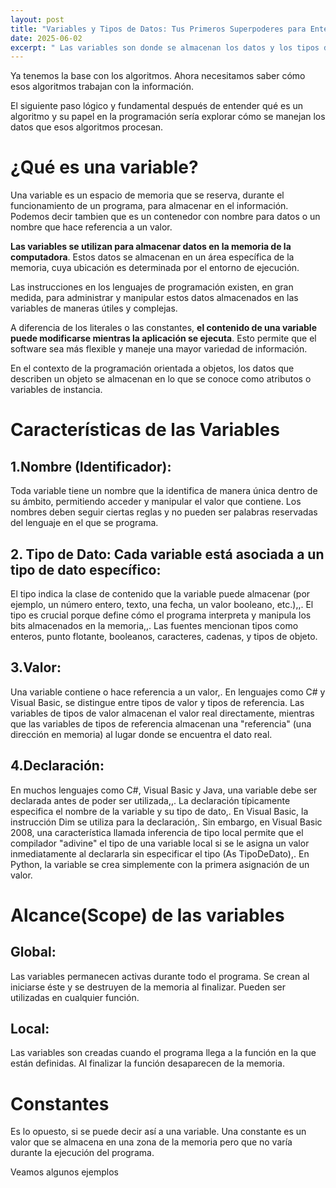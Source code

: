 ```yaml
---
layout: post
title: "Variables y Tipos de Datos: Tus Primeros Superpoderes para Entender y Manejar Datos"
date: 2025-06-02
excerpt: " Las variables son donde se almacenan los datos y los tipos dictan cómo esos datos son interpretados y estructurados permitiendonos su correcta manipulación."
---
```


Ya tenemos la base con los algoritmos. Ahora necesitamos saber cómo esos algoritmos trabajan con la información.

El siguiente paso lógico y fundamental después de entender qué es un algoritmo y su papel en la programación sería explorar cómo se manejan los datos que esos algoritmos procesan.

# ¿Qué es una variable?
Una variable es un espacio de memoria que se reserva, durante el funcionamiento de un programa, para almacenar en el información. Podemos decir tambien que es un contenedor con nombre para datos o un nombre que hace referencia a un valor. 

**Las variables se utilizan para almacenar datos en la memoria de la computadora**. Estos datos se almacenan en un área específica de la memoria, cuya ubicación es determinada por el entorno de ejecución.

Las instrucciones en los lenguajes de programación existen, en gran medida, para administrar y manipular estos datos almacenados en las variables de maneras útiles y complejas.

A diferencia de los literales o las constantes, **el contenido de una variable puede modificarse mientras la aplicación se ejecuta**. Esto permite que el software sea más flexible y maneje una mayor variedad de información.

En el contexto de la programación orientada a objetos, los datos que describen un objeto se almacenan en lo que se conoce como atributos o variables de instancia.

# Características de las Variables

## 1.Nombre (Identificador): 
Toda variable tiene un nombre que la identifica de manera única dentro de su ámbito, permitiendo acceder y manipular el valor que contiene. Los nombres deben seguir ciertas reglas y no pueden ser palabras reservadas del lenguaje en el que se programa. 

## 2. Tipo de Dato: Cada variable está asociada a un tipo de dato específico:
El tipo indica la clase de contenido que la variable puede almacenar (por ejemplo, un número entero, texto, una fecha, un valor booleano, etc.),,. El tipo es crucial porque define cómo el programa interpreta y manipula los bits almacenados en la memoria,,. Las fuentes mencionan tipos como enteros, punto flotante, booleanos, caracteres, cadenas, y tipos de objeto.

## 3.Valor:
Una variable contiene o hace referencia a un valor,. En lenguajes como C# y Visual Basic, se distingue entre tipos de valor y tipos de referencia. Las variables de tipos de valor almacenan el valor real directamente, mientras que las variables de tipos de referencia almacenan una "referencia" (una dirección en memoria) al lugar donde se encuentra el dato real.

## 4.Declaración: 
En muchos lenguajes como C#, Visual Basic y Java, una variable debe ser declarada antes de poder ser utilizada,,. La declaración típicamente especifica el nombre de la variable y su tipo de dato,. En Visual Basic, la instrucción Dim se utiliza para la declaración,. Sin embargo, en Visual Basic 2008, una característica llamada inferencia de tipo local permite que el compilador "adivine" el tipo de una variable local si se le asigna un valor inmediatamente al declararla sin especificar el tipo (As TipoDeDato),. En Python, la variable se crea simplemente con la primera asignación de un valor.

# Alcance(Scope) de las variables

## Global: 
Las variables permanecen activas durante todo el programa. Se crean al iniciarse éste y se destruyen de la memoria al finalizar. Pueden ser utilizadas en cualquier función.

## Local:
Las variables son creadas cuando el programa llega a la función en la que están definidas. Al finalizar la función desaparecen de la memoria.

# Constantes

Es lo opuesto, si se puede decir así a una variable. Una constante es un valor que se almacena en una zona de la memoria pero que no varía durante la ejecución del programa. 

Veamos algunos ejemplos